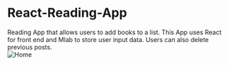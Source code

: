 # React-Reading-App
Reading App that allows users to add books to a list. This App uses React for front end and Mlab to store user input data. Users can also delete previous posts.
<br>
![Home](/img/pic.png 'Screenshot')
